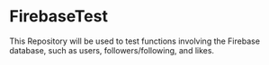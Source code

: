 # FirebaseTest
This Repository will be used to test functions involving the Firebase database, such as users, followers/following, and likes.
